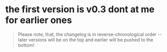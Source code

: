 # the first version is v0.3 dont at me for earlier ones

> Please note, that, the changelog is in reverse-chronological order -- later versions will be on the top and earlier will be pushed to the bottom!
